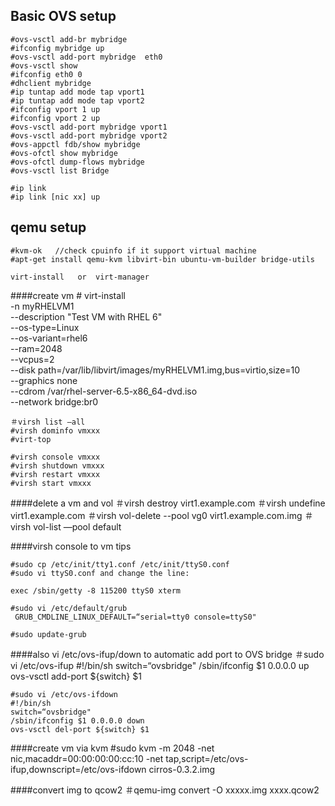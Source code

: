 ## Basic OVS setup

    #ovs-vsctl add-br mybridge
    #ifconfig mybridge up
    #ovs-vsctl add-port mybridge  eth0
    #ovs-vsctl show
    #ifconfig eth0 0
    #dhclient mybridge
    #ip tuntap add mode tap vport1
    #ip tuntap add mode tap vport2
    #ifconfig vport 1 up
    #ifconfig vport 2 up
    #ovs-vsctl add-port mybridge vport1
    #ovs-vsctl add-port mybridge vport2
    #ovs-appctl fdb/show mybridge
    #ovs-ofctl show mybridge
    #ovs-ofctl dump-flows mybridge
    #ovs-vsctl list Bridge

    #ip link
    #ip link [nic xx] up

## qemu setup

    #kvm-ok   //check cpuinfo if it support virtual machine
    #apt-get install qemu-kvm libvirt-bin ubuntu-vm-builder bridge-utils

    virt-install   or  virt-manager

####create vm
    # virt-install \
     -n myRHELVM1 \
     --description "Test VM with RHEL 6" \
     --os-type=Linux \
     --os-variant=rhel6 \
     --ram=2048 \
     --vcpus=2 \
     --disk path=/var/lib/libvirt/images/myRHELVM1.img,bus=virtio,size=10 \
     --graphics none \
     --cdrom /var/rhel-server-6.5-x86_64-dvd.iso \
     --network bridge:br0

    ＃virsh list —all
    #virsh dominfo vmxxx
    #virt-top

    #virsh console vmxxx
    #virsh shutdown vmxxx
    #virsh restart vmxxx
    #virsh start vmxxx

####delete a vm and vol
    ＃virsh destroy virt1.example.com
    ＃virsh undefine virt1.example.com
    ＃virsh vol-delete --pool vg0 virt1.example.com.img
    ＃virsh vol-list —pool default

####virsh console to vm tips

    #sudo cp /etc/init/tty1.conf /etc/init/ttyS0.conf
    #sudo vi ttyS0.conf and change the line:

    exec /sbin/getty -8 115200 ttyS0 xterm

    #sudo vi /etc/default/grub
     GRUB_CMDLINE_LINUX_DEFAULT=“serial=tty0 console=ttyS0"

    #sudo update-grub

    

####also vi /etc/ovs-ifup/down to automatic add port to OVS bridge
    ＃sudo vi /etc/ovs-ifup
    #!/bin/sh
    switch=“ovsbridge"
    /sbin/ifconfig $1 0.0.0.0 up
    ovs-vsctl add-port ${switch} $1
    
    #sudo vi /etc/ovs-ifdown
    #!/bin/sh
    switch=“ovsbridge"
    /sbin/ifconfig $1 0.0.0.0 down
    ovs-vsctl del-port ${switch} $1
    
    
####create vm via kvm
    #sudo kvm -m 2048 -net nic,macaddr=00:00:00:00:cc:10 -net tap,script=/etc/ovs-ifup,downscript=/etc/ovs-ifdown cirros-0.3.2.img

####convert img to qcow2
    ＃qemu-img convert -O xxxxx.img xxxx.qcow2



